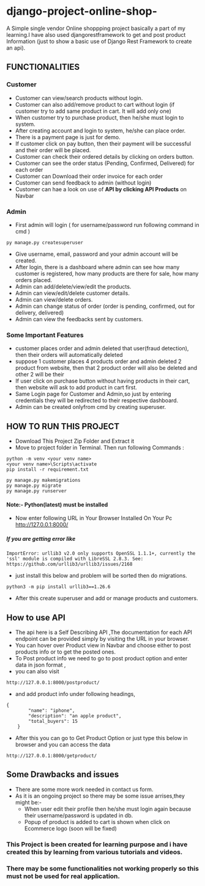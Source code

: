 # django-project-online-shop-
A Simple single vendor Online shoppping project basically a part of my learning.I have also used djangorestframework to get and post product Information (just to show a basic use of Django Rest Framework to create an api).

## FUNCTIONALITIES
### Customer
* Customer can view/search products without login.
* Customer can also add/remove product to cart without login (if customer try to add same product in cart. It will add only one)
* When customer try to purchase product, then he/she must login to system.
* After creating account and login to system, he/she can place order.
* There is a payment page is just for demo.
* If customer click on pay button, then their payment will be successful and their order will be placed.
* Customer can check their ordered details by clicking on orders button.
* Customer can see the order status (Pending, Confirmed, Delivered) for each order
* Customer can Download their order invoice for each order
* Customer can send feedback to admin (without login)
* Customer can hae a look on use of **API by clicking API Products** on Navbar

### Admin
* First admin will login ( for username/password run following command in cmd )
``` 
py manage.py createsuperuser
```
* Give username, email, password and your admin account will be created.
* After login, there is a dashboard where admin can see how many customer is registered, how many products are   there for sale, how many orders placed.
* Admin can add/delete/view/edit the products.
* Admin can view/edit/delete customer details.
* Admin can view/delete orders.
* Admin can change status of order (order is pending, confirmed, out for delivery, delivered)
* Admin can view the feedbacks sent by customers.

### Some Important Features
* customer places order and admin deleted that user(fraud detection), then their orders will automatically deleted
* suppose 1 customer places 4 products order and admin deleted 2 product from website, then that 2 product order will also be deleted and   other 2 will be their
* If user click on purchase button without having products in their cart, then website will ask to add product in cart first.
* Same Login page for Customer and Admin,so just by entering credentials they will be redirected to their respective dashboard.
* Admin can be created onlyfrom cmd by creating superuser. 

## HOW TO RUN THIS PROJECT
* Download This Project Zip Folder and Extract it
* Move to project folder in Terminal. Then run following Commands :
``` 
python -m venv <your venv name>
<your venv name>\Scripts\activate
pip install -r requirement.txt 
```
``` 
py manage.py makemigrations
py manage.py migrate
py manage.py runserver
```
#### Note:- Python(latest) must be installed
* Now enter following URL in Your Browser Installed On Your Pc
http://127.0.0.1:8000/

##### If you are getting error like
```
ImportError: urllib3 v2.0 only supports OpenSSL 1.1.1+, currently the 'ssl' module is compiled with LibreSSL 2.8.3. See: https://github.com/urllib3/urllib3/issues/2168
``` 
* just install this below and problem will be sorted then do migrations.
```
python3 -m pip install urllib3==1.26.6
```
* After this create superuser and add or manage products and customers.

## How to use API 
* The api here is a Self Describing API ,The documentation for each API endpoint can be provided simply by visiting the URL in your browser.
* You can hover over Product view in Navbar and choose either to post products info or to get the posted ones.
* To Post product info we need to go to post product option and enter data in json format ,
* you can also visit
```
http://127.0.0.1:8000/postproduct/
```
* and add product info under following headings,
```
{
        "name": "iphone",
        "description": "an apple product",
        "total_buyers": 15
    }
```
* After this you can go to Get Product Option or just type this below in browser and you can access the data
```
http://127.0.0.1:8000/getproduct/
```


## Some Drawbacks and issues
* There are some more work needed in contact us form.
* As it is an ongoing project so there may be some issue arrises,they might be:-
   * When user edit their profile then he/she must login again because their username/password is updated in db.
   * Popup of product is added to cart is shown when click on Ecommerce logo (soon will be fixed)

### This Project is been created for learning purpose and i have created this by learning from various tutorials and videos.
### There may be some functionalities not working properly so this must not be used for real application.
